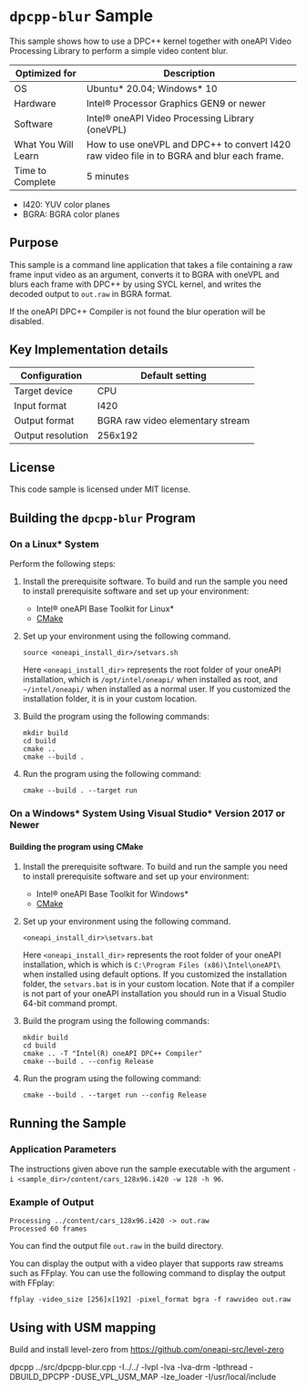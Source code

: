 # `dpcpp-blur` Sample

This sample shows how to use a DPC++ kernel together with
oneAPI Video Processing Library to perform a simple video content blur.

| Optimized for   | Description
|---------------- | ----------------------------------------
| OS              | Ubuntu* 20.04; Windows* 10
| Hardware        | Intel® Processor Graphics GEN9 or newer
| Software        | Intel® oneAPI Video Processing Library (oneVPL)
| What You Will Learn | How to use oneVPL and DPC++ to convert I420 raw video file in to BGRA and blur each frame.
| Time to Complete | 5 minutes

* I420: YUV color planes
* BGRA: BGRA color planes

## Purpose

This sample is a command line application that takes a file containing a raw
frame input video as an argument, converts it to BGRA with oneVPL and blurs each
frame with DPC++ by using SYCL kernel, and writes the decoded output to `out.raw` 
in BGRA format.

If the oneAPI DPC++ Compiler is not found the blur operation will be disabled.



## Key Implementation details

| Configuration     | Default setting
| ----------------- | ----------------------------------
| Target device     | CPU
| Input format      | I420
| Output format     | BGRA raw video elementary stream
| Output resolution | 256x192


## License

This code sample is licensed under MIT license.


## Building the `dpcpp-blur` Program

### On a Linux* System

Perform the following steps:

1. Install the prerequisite software. To build and run the sample you need to
   install prerequisite software and set up your environment:

   - Intel® oneAPI Base Toolkit for Linux*
   - [CMake](https://cmake.org)

2. Set up your environment using the following command.
   ```
   source <oneapi_install_dir>/setvars.sh
   ```
   Here `<oneapi_install_dir>` represents the root folder of your oneAPI
   installation, which is `/opt/intel/oneapi/` when installed as root, and
   `~/intel/oneapi/` when installed as a normal user.  If you customized the
   installation folder, it is in your custom location.

3. Build the program using the following commands:
   ```
   mkdir build
   cd build
   cmake ..
   cmake --build .
   ```

4. Run the program using the following command:
   ```
   cmake --build . --target run
   ```


### On a Windows* System Using Visual Studio* Version 2017 or Newer

#### Building the program using CMake

1. Install the prerequisite software. To build and run the sample you need to
   install prerequisite software and set up your environment:

   - Intel® oneAPI Base Toolkit for Windows*
   - [CMake](https://cmake.org)

2. Set up your environment using the following command.
   ```
   <oneapi_install_dir>\setvars.bat
   ```
   Here `<oneapi_install_dir>` represents the root folder of your oneAPI
   installation, which is which is `C:\Program Files (x86)\Intel\oneAPI\`
   when installed using default options. If you customized the installation
   folder, the `setvars.bat` is in your custom location.  Note that if a
   compiler is not part of your oneAPI installation you should run in a Visual
   Studio 64-bit command prompt.

3. Build the program using the following commands:
   ```
   mkdir build
   cd build
   cmake .. -T "Intel(R) oneAPI DPC++ Compiler"
   cmake --build . --config Release
   ```

4. Run the program using the following command:
   ```
   cmake --build . --target run --config Release
   ```


## Running the Sample

### Application Parameters

The instructions given above run the sample executable with the argument
`-i <sample_dir>/content/cars_128x96.i420 -w 128 -h 96`.


### Example of Output

```
Processing ../content/cars_128x96.i420 -> out.raw
Processed 60 frames
```

You can find the output file ``out.raw`` in the build directory.

You can display the output with a video player that supports raw streams such as
FFplay. You can use the following command to display the output with FFplay:

```
ffplay -video_size [256]x[192] -pixel_format bgra -f rawvideo out.raw
```

## Using with USM mapping

Build and install level-zero from https://github.com/oneapi-src/level-zero

dpcpp ../src/dpcpp-blur.cpp -I../../ -lvpl -lva -lva-drm -lpthread -DBUILD_DPCPP -DUSE_VPL_USM_MAP  -lze_loader -I/usr/local/include
